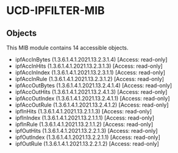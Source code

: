 # UCD-IPFILTER-MIB

## Objects

This MIB module contains 14 accessible objects.

- ipfAccInBytes (1.3.6.1.4.1.2021.13.2.3.1.4) [Access: read-only]
- ipfAccInHits (1.3.6.1.4.1.2021.13.2.3.1.3) [Access: read-only]
- ipfAccInIndex (1.3.6.1.4.1.2021.13.2.3.1.1) [Access: read-only]
- ipfAccInRule (1.3.6.1.4.1.2021.13.2.3.1.2) [Access: read-only]
- ipfAccOutBytes (1.3.6.1.4.1.2021.13.2.4.1.4) [Access: read-only]
- ipfAccOutHits (1.3.6.1.4.1.2021.13.2.4.1.3) [Access: read-only]
- ipfAccOutIndex (1.3.6.1.4.1.2021.13.2.4.1.1) [Access: read-only]
- ipfAccOutRule (1.3.6.1.4.1.2021.13.2.4.1.2) [Access: read-only]
- ipfInHits (1.3.6.1.4.1.2021.13.2.1.1.3) [Access: read-only]
- ipfInIndex (1.3.6.1.4.1.2021.13.2.1.1.1) [Access: read-only]
- ipfInRule (1.3.6.1.4.1.2021.13.2.1.1.2) [Access: read-only]
- ipfOutHits (1.3.6.1.4.1.2021.13.2.2.1.3) [Access: read-only]
- ipfOutIndex (1.3.6.1.4.1.2021.13.2.2.1.1) [Access: read-only]
- ipfOutRule (1.3.6.1.4.1.2021.13.2.2.1.2) [Access: read-only]
